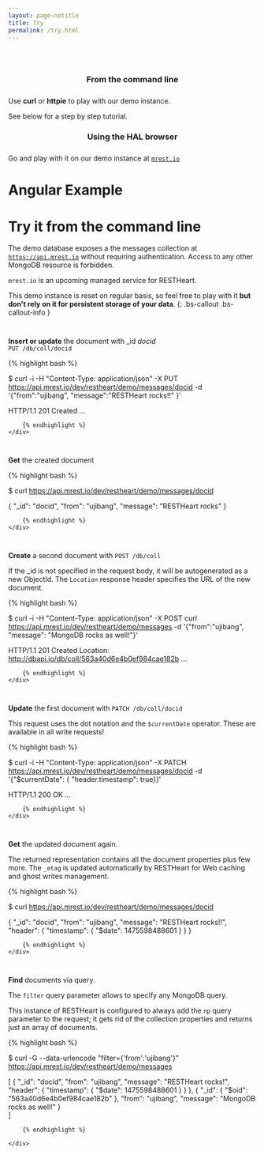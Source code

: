 ```yaml
---
layout: page-notitle
title: Try
permalink: /try.html
---
```


<section class="slice" id="questions" style="padding-top: 30px">
    <div class="container">
        <article class="col-sm-12 col-md-6">
            <section>
                <h3 style="text-align:center; margin-bottom: 25px;">From the command line</h3>
                <p>Use <strong>curl</strong> or <strong>httpie</strong> to play with our demo instance.</p>
                <p>See below for a step by step tutorial.</p>
            </section>
        </article>
        <article class="col-sm-12 col-md-6">
            <section>
                <h3 style="text-align:center; margin-bottom: 25px;">Using the HAL browser</h3>
                <p>Go and play with it on our demo instance at <a href="http://dev01.mrest.io/browser/#/restheart/demo/messages?hal=f" target="_blank"><code>mrest.io</code></a></p>
            </section>
        </article>
    </div>
</section>

# Angular Example



<div id="demo"></div>

<script type="text/javascript">
StackBlitzSDK.embedProjectId('demo', 'restheart-ng-demo', {
  openFile: 'src/app/service.ts',
  view: 'preview',
  width: "100%",
  height: "600px",
  hideNavigation: true,
  forceEmbedLayout: true
});
</script>

# Try it from the command line

The demo database exposes a the messages collection at <a href="https://api.mrest.io/dev/browser/#/restheart/demo/messages?hal=f"><code>https://api.mrest.io</code></a> without requiring authentication. Access to any other MongoDB resource is forbidden.

<code>mrest.io</code> is an upcoming managed service for RESTHeart.

This demo instance is reset on regular basis, so feel free to play with it <b>but don't rely on it for persistent storage of your data</b>.
{: .bs-callout .bs-callout-info }

<div class="row" style="margin-top: 20px">
    <div class="col-md-3" style="padding-top:7px">
        <p><strong>Insert or update</strong> the document with _id <i>docid</i><br />
        <code>PUT /db/coll/docid</code></p>
    </div>
    <div class="col-md-9">
        {% highlight bash %}

$ curl -i -H "Content-Type: application/json" -X PUT https://api.mrest.io/dev/restheart/demo/messages/docid -d '{"from":"ujibang", "message":"RESTHeart rocks!!" }'

HTTP/1.1 201 Created
...

        {% endhighlight %}
    </div>
</div>

<div class="row" style="margin-top: 20px">
    <div class="col-md-3" style="padding-top:7px">
        <p><strong>Get</strong> the created document</p>
    </div>
    <div class="col-md-9">
        {% highlight bash %}

$ curl https://api.mrest.io/dev/restheart/demo/messages/docid

{
	"_id": "docid",
	"from": "ujibang",
	"message": "RESTHeart rocks"
}

        {% endhighlight %}
    </div>
</div>

<div class="row" style="margin-top: 20px">
    <div class="col-md-3" style="padding-top:7px">
        <p><strong>Create</strong> a second document with <code>POST /db/coll</code></p>
        <p>If the _id is not specified in the request body, it will be autogenerated as a new ObjectId. The <code>Location</code> response header specifies the URL of the new document.</p>
    </div>
    <div class="col-md-9">
        {% highlight bash %}

$ curl -i -H "Content-Type: application/json" -X POST curl https://api.mrest.io/dev/restheart/demo/messages -d '{"from":"ujibang", "message": "MongoDB rocks as well!"}'

HTTP/1.1 201 Created
Location: http://dbapi.io/db/coll/563a40d6e4b0ef984cae182b
...

        {% endhighlight %}
    </div>
</div>

<div class="row" style="margin-top: 20px">
    <div class="col-md-3" style="padding-top:7px">
        <p><strong>Update</strong> the first document with <code>PATCH /db/coll/docid</code></p>
        <p>This request uses the dot notation and the <code>$currentDate</code> operator. These are available in all write requests!</p>
    </div>
    <div class="col-md-9">
        {% highlight bash %}

$ curl -i -H "Content-Type: application/json" -X PATCH https://api.mrest.io/dev/restheart/demo/messages/docid -d '{"$currentDate": { "header.timestamp": true}}'

HTTP/1.1 200 OK
...

        {% endhighlight %}
    </div>
</div>

<div class="row" style="margin-top: 20px">
    <div class="col-md-3" style="padding-top:7px">
        <p><strong>Get</strong> the updated document again.</p>
        <p>The returned representation contains all the document properties plus few more. The <code>_etag</code> is updated automatically by RESTHeart for Web caching and ghost writes management.</p>
    </div>
    <div class="col-md-9">
        {% highlight bash %}

$ curl https://api.mrest.io/dev/restheart/demo/messages/docid

{
	"_id": "docid",
	"from": "ujibang",
	"message": "RESTHeart rocks!!",
	"header": {
		"timestamp": {
			"$date": 1475598488601
		}
	}
}

        {% endhighlight %}
    </div>
</div>

<div class="row" style="margin-top: 20px">
    <div class="col-md-3" style="padding-top:7px">
        <p><strong>Find</strong> documents via query.</p>
        <p>The <code>filter</code> query parameter allows to specify any MongoDB query.</p>
        <p>This instance of RESTHeart is configured to always add the <code>np</code> query parameter to the request; it gets rid of the collection properties and 
        returns just an array of documents.</p>
    </div>
    <div class="col-md-9">
        {% highlight bash %}

$ curl -G --data-urlencode "filter={'from':'ujibang'}" https://api.mrest.io/dev/restheart/demo/messages

[   {
		"_id": "docid",
		"from": "ujibang",
		"message": "RESTHeart rocks!",
		"header": {
			"timestamp": {
				"$date": 1475598488601
			}
		}
	}, {
		"_id": {
			"$oid": "563a40d6e4b0ef984cae182b"
		},
		"from": "ujibang",
		"message": "MongoDB rocks as well!"
	}    
]

        {% endhighlight %}

    </div>
</div>